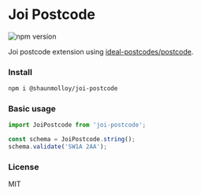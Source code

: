 # Joi Postcode

![npm version](https://img.shields.io/npm/v/@shaunmolloy/joi-postcode)

Joi postcode extension using [ideal-postcodes/postcode](https://github.com/ideal-postcodes/postcode).

### Install

```sh
npm i @shaunmolloy/joi-postcode
```

### Basic usage

```js
import JoiPostcode from 'joi-postcode';

const schema = JoiPostcode.string();
schema.validate('SW1A 2AA');
```

### License

MIT

